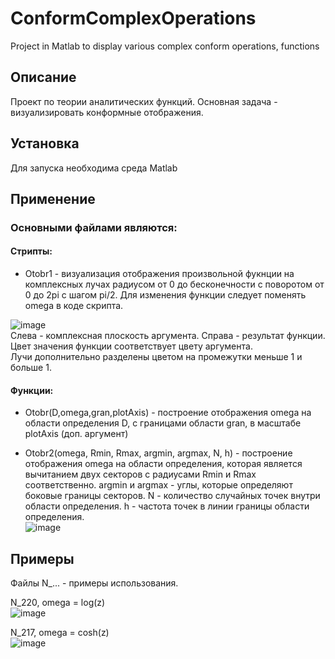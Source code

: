 # ConformComplexOperations
 Project in Matlab to display various complex conform operations, functions

## Описание
Проект по теории аналитических функций. Основная задача - визуализировать конформные отображения.  

## Установка
Для запуска необходима среда Matlab  

## Применение
### Основными файлами являются:  
#### Стрипты:
- Otobr1 - визуализация отображения произвольной фукнции на комплексных лучах радиусом от 0 до бесконечности с поворотом от 0 до 2pi с шагом pi/2. Для изменения функции следует поменять omega в коде скрипта.

![image](https://user-images.githubusercontent.com/47564437/109793577-e1de2b80-7c25-11eb-9318-8231eb197884.png)  
Слева - комплексная плоскость аргумента. Справа - результат функции.  
Цвет значения функции соответствует цвету аргумента.  
Лучи дополнительно разделены цветом на промежутки меньше 1 и больше 1.  

#### Функции:  
- Otobr(D,omega,gran,plotAxis) - построение отображения omega на области определения D, с границами области gran, в масштабе plotAxis (доп. аргумент)  

- Otobr2(omega, Rmin, Rmax, argmin, argmax, N, h) - построение отображения omega на области определения, которая является вычитанием двух секторов с радиусами Rmin и Rmax соответственно. argmin и argmax - углы, которые определяют боковые границы секторов. N - количество случайных точек внутри  области определения. h - частота точек в линии границы области определения.  
![image](https://user-images.githubusercontent.com/47564437/109794611-14d4ef00-7c27-11eb-8b6f-261e8436620b.png)

## Примеры
Файлы N_... - примеры использования.

N_220, omega = log(z)  
![image](https://user-images.githubusercontent.com/47564437/109793383-a04d8080-7c25-11eb-8f4d-c6eef6111e74.png)

N_217, omega = cosh(z)  
![image](https://user-images.githubusercontent.com/47564437/109793465-bc512200-7c25-11eb-8a00-118bf60c49a5.png)

